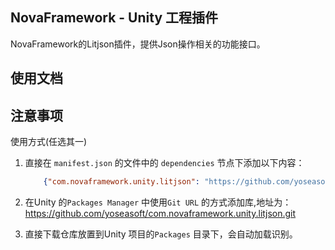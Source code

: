 ﻿## NovaFramework - Unity 工程插件

NovaFramework的Litjson插件，提供Json操作相关的功能接口。

## 使用文档

## 注意事项

使用方式(任选其一)

1. 直接在 `manifest.json` 的文件中的 `dependencies` 节点下添加以下内容：
    ```json
        {"com.novaframework.unity.litjson": "https://github.com/yoseasoft/com.novaframework.unity.litjson.git"}
    ```

2. 在Unity 的`Packages Manager` 中使用`Git URL` 的方式添加库,地址为：
https://github.com/yoseasoft/com.novaframework.unity.litjson.git

3. 直接下载仓库放置到Unity 项目的`Packages` 目录下，会自动加载识别。
